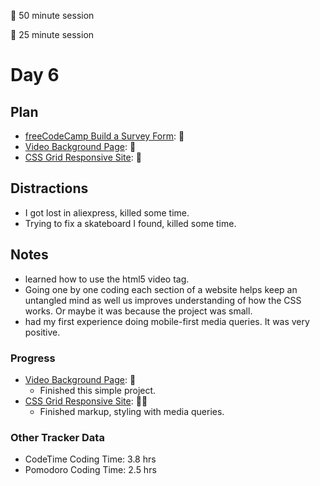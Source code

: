 🍒 50 minute session

🍅 25 minute session

# Day 6

## Plan

-   [freeCodeCamp Build a Survey Form](https://www.freecodecamp.org/learn/responsive-web-design/responsive-web-design-projects/build-a-survey-form): 🍅
-   [Video Background Page](https://www.youtube.com/watch?v=Xy3GlrddZFI): 🍒
-   [CSS Grid Responsive Site](https://www.youtube.com/watch?v=M3qBpPw77qo): 🍒

## Distractions

-   I got lost in aliexpress, killed some time.
-   Trying to fix a skateboard I found, killed some time.

## Notes

-   learned how to use the html5 video tag.
-   Going one by one coding each section of a website helps keep an untangled mind as well us improves understanding of how the CSS works. Or maybe it was because the project was small.
-   had my first experience doing mobile-first media queries. It was very positive.

### Progress

-   [Video Background Page](https://www.youtube.com/watch?v=Xy3GlrddZFI): 🍒
    -   Finished this simple project.
-   [CSS Grid Responsive Site](https://www.youtube.com/watch?v=M3qBpPw77qo): 🍒🍒
    -   Finished markup, styling with media queries.

### Other Tracker Data

-   CodeTime Coding Time: 3.8 hrs
-   Pomodoro Coding Time: 2.5 hrs
